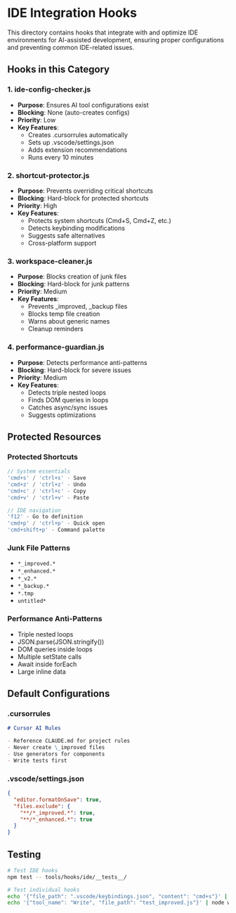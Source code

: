 # IDE Integration Hooks

This directory contains hooks that integrate with and optimize IDE environments for AI-assisted development, ensuring proper configurations and preventing common IDE-related issues.

## Hooks in this Category

### 1. ide-config-checker.js

- **Purpose**: Ensures AI tool configurations exist
- **Blocking**: None (auto-creates configs)
- **Priority**: Low
- **Key Features**:
  - Creates .cursorrules automatically
  - Sets up .vscode/settings.json
  - Adds extension recommendations
  - Runs every 10 minutes

### 2. shortcut-protector.js

- **Purpose**: Prevents overriding critical shortcuts
- **Blocking**: Hard-block for protected shortcuts
- **Priority**: High
- **Key Features**:
  - Protects system shortcuts (Cmd+S, Cmd+Z, etc.)
  - Detects keybinding modifications
  - Suggests safe alternatives
  - Cross-platform support

### 3. workspace-cleaner.js

- **Purpose**: Blocks creation of junk files
- **Blocking**: Hard-block for junk patterns
- **Priority**: Medium
- **Key Features**:
  - Prevents \_improved, \_backup files
  - Blocks temp file creation
  - Warns about generic names
  - Cleanup reminders

### 4. performance-guardian.js

- **Purpose**: Detects performance anti-patterns
- **Blocking**: Hard-block for severe issues
- **Priority**: Medium
- **Key Features**:
  - Detects triple nested loops
  - Finds DOM queries in loops
  - Catches async/sync issues
  - Suggests optimizations

## Protected Resources

### Protected Shortcuts

```javascript
// System essentials
'cmd+s' / 'ctrl+s' - Save
'cmd+z' / 'ctrl+z' - Undo
'cmd+c' / 'ctrl+c' - Copy
'cmd+v' / 'ctrl+v' - Paste

// IDE navigation
'f12' - Go to definition
'cmd+p' / 'ctrl+p' - Quick open
'cmd+shift+p' - Command palette
```

### Junk File Patterns

- `*_improved.*`
- `*_enhanced.*`
- `*_v2.*`
- `*_backup.*`
- `*.tmp`
- `untitled*`

### Performance Anti-Patterns

- Triple nested loops
- JSON.parse(JSON.stringify())
- DOM queries inside loops
- Multiple setState calls
- Await inside forEach
- Large inline data

## Default Configurations

### .cursorrules

```markdown
# Cursor AI Rules

- Reference CLAUDE.md for project rules
- Never create \_improved files
- Use generators for components
- Write tests first
```

### .vscode/settings.json

```json
{
  "editor.formatOnSave": true,
  "files.exclude": {
    "**/*_improved.*": true,
    "**/*_enhanced.*": true
  }
}
```

## Testing

```bash
# Test IDE hooks
npm test -- tools/hooks/ide/__tests__/

# Test individual hooks
echo '{"file_path": ".vscode/keybindings.json", "content": "cmd+s"}' | node shortcut-protector.js
echo '{"tool_name": "Write", "file_path": "test_improved.js"}' | node workspace-cleaner.js
```

